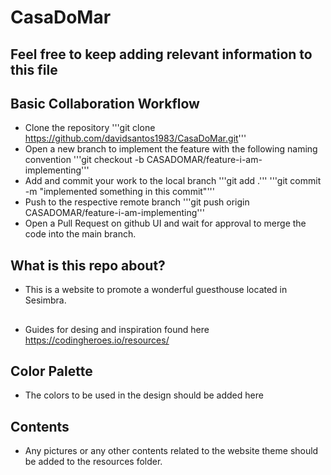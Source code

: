 # CasaDoMar

## Feel free to keep adding relevant information to this file

## Basic Collaboration Workflow
- Clone the repository '''git clone https://github.com/davidsantos1983/CasaDoMar.git'''
- Open a new branch to implement the feature with the following naming convention '''git checkout -b CASADOMAR/feature-i-am-implementing'''
- Add and commit your work to the local branch '''git add .''' '''git commit -m "implemented something in this commit"'''
- Push to the respective remote branch '''git push origin CASADOMAR/feature-i-am-implementing'''
- Open a Pull Request on github UI and wait for approval to merge the code into the main branch.

## What is this repo about?
- This is a website to promote a wonderful guesthouse located in Sesimbra.
  
##
- Guides for desing and inspiration found here https://codingheroes.io/resources/

## Color Palette
- The colors to be used in the design should be added here

## Contents
- Any pictures or any other contents related to the website theme should be added to the resources folder.
